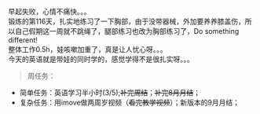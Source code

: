 早起失败，心情不痛快。。。     
锻炼的第116天，扎实地练习了一下胸部，由于没带器械，外加要养养膝盖伤，所以自己假期这一周就不跳绳了，腿部练习也改为胸部练习了，Do something different!  
整体工作0.5h，娃咳嗽加重了，真是让人忧心呀。。。     
今天的英语就是带娃的同时学的，感觉学得不是很扎实呀。。。   
>周任务：
+ 简单任务：英语学习半小时(3/5);~~补完周结~~；~~补完8月月结~~； 
+ 复杂任务：用imove做两周岁视频（~~看完教学视频~~）；新版本的9月月结；

